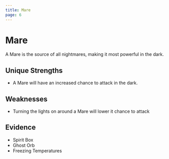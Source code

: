 ```yaml
---
title: Mare
page: 6
---
```

# Mare

A Mare is the source of all nightmares, making it most powerful in the dark.

## Unique Strengths

- A Mare will have an increased chance to attack in the dark.

## Weaknesses

- Turning the lights on around a Mare will lower it chance to attack

## Evidence

- Spirit Box
- Ghost Orb
- Freezing Temperatures
